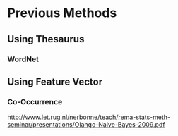 # Previous Methods

## Using Thesaurus

### WordNet

## Using Feature Vector

### Co-Occurrence


http://www.let.rug.nl/nerbonne/teach/rema-stats-meth-seminar/presentations/Olango-Naive-Bayes-2009.pdf